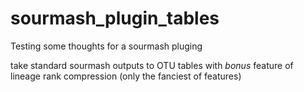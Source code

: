 # sourmash_plugin_tables

Testing some thoughts for a sourmash pluging 

take standard sourmash outputs to OTU tables with *bonus* feature of lineage rank compression (only the fanciest of features)

